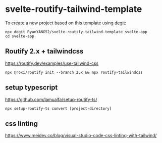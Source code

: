 # svelte-routify-tailwind-template

To create a new project based on this template using [degit](https://github.com/Rich-Harris/degit):

```
npx degit RyanYANG52/svelte-routify-tailwind-template svelte-app
cd svelte-app
```

## Routify 2.x + tailwindcss

https://routify.dev/examples/use-tailwind-css

```npx @roxi/routify init --branch 2.x && npx routify-tailwindcss```


## setup typescript

https://github.com/lamualfa/setup-routify-ts/

```npx setup-routify-ts convert [project-directory]```

## css linting

https://www.meidev.co/blog/visual-studio-code-css-linting-with-tailwind/